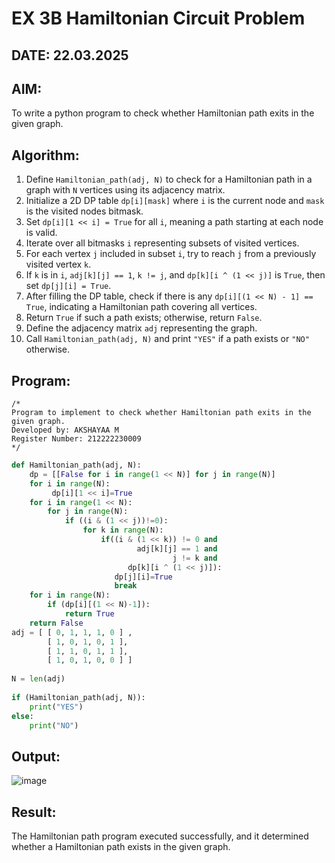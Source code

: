 # EX 3B Hamiltonian Circuit Problem
## DATE: 22.03.2025
## AIM:
To write a python program to check whether Hamiltonian path exits in the given graph.

## Algorithm:

1. Define `Hamiltonian_path(adj, N)` to check for a Hamiltonian path in a graph with `N` vertices using its adjacency matrix.  
2. Initialize a 2D DP table `dp[i][mask]` where `i` is the current node and `mask` is the visited nodes bitmask.  
3. Set `dp[i][1 << i] = True` for all `i`, meaning a path starting at each node is valid.  
4. Iterate over all bitmasks `i` representing subsets of visited vertices.  
5. For each vertex `j` included in subset `i`, try to reach `j` from a previously visited vertex `k`.  
6. If `k` is in `i`, `adj[k][j] == 1`, `k != j`, and `dp[k][i ^ (1 << j)]` is `True`, then set `dp[j][i] = True`.  
7. After filling the DP table, check if there is any `dp[i][(1 << N) - 1] == True`, indicating a Hamiltonian path covering all vertices.  
8. Return `True` if such a path exists; otherwise, return `False`.  
9. Define the adjacency matrix `adj` representing the graph.  
10. Call `Hamiltonian_path(adj, N)` and print `"YES"` if a path exists or `"NO"` otherwise.  


## Program:
```
/*
Program to implement to check whether Hamiltonian path exits in the given graph.
Developed by: AKSHAYAA M
Register Number: 212222230009
*/
```
```python
def Hamiltonian_path(adj, N):
    dp = [[False for i in range(1 << N)] for j in range(N)]
    for i in range(N):
         dp[i][1 << i]=True
    for i in range(1 << N):
        for j in range(N):
            if ((i & (1 << j))!=0):
                for k in range(N):
                    if((i & (1 << k)) != 0 and
                            adj[k][j] == 1 and
                                    j != k and
                          dp[k][i ^ (1 << j)]):
                       dp[j][i]=True
                       break
    for i in range(N):
        if (dp[i][(1 << N)-1]):
            return True
    return False
adj = [ [ 0, 1, 1, 1, 0 ] ,
        [ 1, 0, 1, 0, 1 ],
        [ 1, 1, 0, 1, 1 ],
        [ 1, 0, 1, 0, 0 ] ]
 
N = len(adj)
 
if (Hamiltonian_path(adj, N)):
    print("YES")
else:
    print("NO")
```

## Output:

![image](https://github.com/user-attachments/assets/774d5f12-aef5-4030-994f-aac65715aabe)

## Result:
The Hamiltonian path program executed successfully, and it determined whether a Hamiltonian path exists in the given graph.
